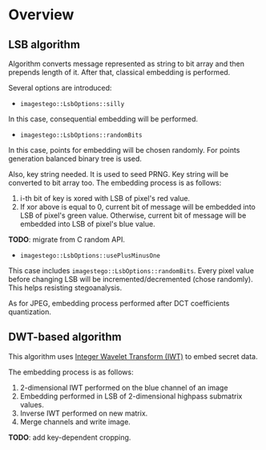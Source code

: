 # Overview

## LSB algorithm

Algorithm converts message represented as string to bit array and then prepends length of it.
After that, classical embedding is performed.

Several options are introduced:

* `imagestego::LsbOptions::silly`

In this case, consequential embedding will be performed.

* `imagestego::LsbOptions::randomBits`

In this case, points for embedding will be chosen randomly.
For points generation balanced binary tree is used.

Also, key string needed. It is used to seed PRNG. 
Key string will be converted to bit array too. The embedding process is as follows:
1. i-th bit of key is xored with LSB of pixel's red value.
2. If xor above is equal to 0, current bit of message will be embedded into LSB of pixel's green value.
Otherwise,  current bit of message will be embedded into LSB of pixel's blue value.

**TODO**: migrate from C random API.

* `imagestego::LsbOptions::usePlusMinusOne`

This case includes `imagestego::LsbOptions::randomBits`.
Every pixel value before changing LSB will be incremented/decremented (chose randomly).
This helps resisting stegoanalysis.

As for JPEG, embedding process performed after DCT coefficients quantization.

## DWT-based algorithm

This algorithm uses [Integer Wavelet Transform (IWT)](https://stackoverflow.com/questions/15802827/how-can-dwt-be-used-in-lsb-substitution-steganography) to embed secret data.

The embedding process is as follows:
1. 2-dimensional IWT performed on the blue channel of an image 
2. Embedding performed in LSB of 2-dimensional highpass submatrix values.
3. Inverse IWT performed on new matrix.
4. Merge channels and write image.

**TODO**: add key-dependent cropping.
